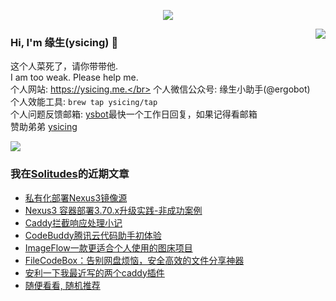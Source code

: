 <p align="center">
    <img align="center" src="https://github-profile-trophy.vercel.app/?username=ysicing&title=Star,Follower,Commit,Issue" style="max-width:100%;">
</p>

<img align="right" src="https://github-readme-stats.vercel.app/api?username=ysicing&show_icons=true&icon_color=805AD5&text_color=718096&bg_color=ffffff&hide_title=true" />


### Hi, I'm 缘生(ysicing) 👋

<!--
**ysicing/ysicing** is a ✨ _special_ ✨ repository because its `README.md` (this file) appears on your GitHub profile.

Here are some ideas to get you started:

- 🔭 I’m currently working on ...
- 🌱 I’m currently learning ...
- 👯 I’m looking to collaborate on ...
- 🤔 I’m looking for help with ...
- 💬 Ask me about ...
- 📫 How to reach me: ...
- 😄 Pronouns: ...
- ⚡ Fun fact: ...
- 🌈 I'm currently working on ... 😎
- 🐳 I’m currently learning go\k8s source code. 😅
- 🤔 I'm thinking about how to make more more money 😁.
- 💬 Ask me about `lao biao`
- 📫 How to reach me: mail [i@ysicing.me](mailto:i@ysicing.me) or blog [ysicing.me](https://ysicing.me) 
- sponsor: [ysicing](https://afdian.net/@ysicing)

-->

这个人菜死了，请你带带他.</br>
I am too weak. Please help me.</br>
个人网站: https://ysicing.me.</br>
个人微信公众号: 缘生小助手(@ergobot)</br>
个人效能工具: `brew tap ysicing/tap`</br>
个人问题反馈邮箱:  [ysbot](mailto:ysbot@12306.work)最快一个工作日回复，如果记得看邮箱</br>
赞助弟弟 [ysicing](https://sponsor.ysicing.net/)

![](https://komarev.com/ghpvc/?username=ysicing&color=green)

<!--events start -->

### 我在[Solitudes](https://ysicing.me)的近期文章

*  [私有化部署Nexus3镜像源](https://blog.ysicing.net/tools/nexus3/v1)
*  [Nexus3 容器部署3.70.x升级实践-非成功案例](https://blog.ysicing.net/docker-nexus-upgrade-370/v1)
*  [Caddy拦截响应处理小记](https://blog.ysicing.net/caddy-minio-400/v1)
*  [CodeBuddy腾讯云代码助手初体验](https://blog.ysicing.net/copilot/codebuddy/v1)
*  [ImageFlow一款更适合个人使用的图床项目](https://blog.ysicing.net/tools/imageflow/v1)
*  [FileCodeBox：告别网盘烦恼，安全高效的文件分享神器](https://blog.ysicing.net/tools/filecodebox/v1)
*  [安利一下我最近写的两个caddy插件](https://blog.ysicing.net/caddy-plugin/v1)
*  [随便看看, 随机推荐](https://ysicing.me/random/)


<!--events end -->
